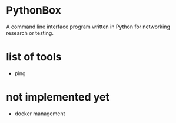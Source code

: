 # PythonBox
A command line interface program written in Python for networking research or testing. 

# list of tools 
- ping 

# not implemented yet 
- docker management